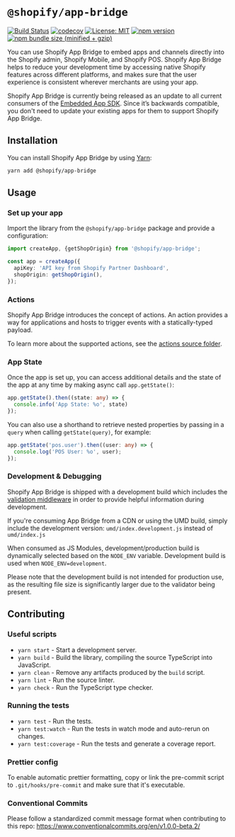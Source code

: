 # `@shopify/app-bridge`

[![Build Status](https://travis-ci.com/Shopify/app-bridge.svg?token=RBRyvqQyN525bnfz7J8p&branch=master)](https://travis-ci.com/Shopify/app-bridge)
[![codecov](https://codecov.io/gh/Shopify/app-bridge/branch/master/graph/badge.svg?token=nZ21m39Dr6)](https://codecov.io/gh/Shopify/app-bridge)
[![License: MIT](https://img.shields.io/badge/License-MIT-green.svg)](LICENSE.md)
[![npm version](https://badge.fury.io/js/%40shopify%2Fapp-bridge.svg)](https://badge.fury.io/js/%40shopify%2Fapp-bridge.svg)
[![npm bundle size (minified + gzip)](https://img.shields.io/bundlephobia/minzip/@shopify/app-bridge.svg)](https://img.shields.io/bundlephobia/minzip/@shopify/app-bridge.svg)

You can use Shopify App Bridge to embed apps and channels directly into the Shopify admin, Shopify Mobile, and Shopify POS. Shopify App Bridge helps to reduce your development time by accessing native Shopify features across different platforms, and makes sure that the user experience is consistent wherever merchants are using your app.

Shopify App Bridge is currently being released as an update to all current consumers of the [Embedded App SDK](https://help.shopify.com/en/api/embedded-apps/embedded-app-sdk). Since it’s backwards compatible, you don't need to update your existing apps for them to support Shopify App Bridge.

## Installation

You can install Shopify App Bridge by using [Yarn](https://yarnpkg.com):

``` sh
yarn add @shopify/app-bridge
```

## Usage

### Set up your app

Import the library from the `@shopify/app-bridge` package and provide a configuration:

``` ts
import createApp, {getShopOrigin} from '@shopify/app-bridge';

const app = createApp({
  apiKey: 'API key from Shopify Partner Dashboard',
  shopOrigin: getShopOrigin(),
});
```

### Actions

Shopify App Bridge introduces the concept of actions. An action provides a way for applications and hosts to trigger events with a statically-typed payload.

To learn more about the supported actions, see the [actions source folder](./src/actions).

### App State

Once the app is set up, you can access additional details and the state of the app at
any time by making async call `app.getState()`:

```ts
app.getState().then((state: any) => {
  console.info('App State: %o', state)
});
```

You can also use a shorthand to retrieve nested properties by passing in a `query` when calling `getState(query)`, for example:

```ts
app.getState('pos.user').then((user: any) => {
  console.log('POS User: %o', user);
});
```

### Development & Debugging

Shopify App Bridge is shipped with a development build which includes the [validation middleware](./src/validate/README.MD) in order to provide helpful information during development.

If you're consuming App Bridge from a CDN or using the UMD build, simply include the development version:
`umd/index.development.js` instead of `umd/index.js`

When consumed as JS Modules, development/production build is dynamically selected based on the `NODE_ENV` variable. Development build is used when `NODE_ENV=development`.

Please note that the development build is not intended for production use, as the resulting file size is significantly larger due to the validator being present.

## Contributing

### Useful scripts

- `yarn start` - Start a development server.
- `yarn build` - Build the library, compiling the source TypeScript into JavaScript.
- `yarn clean` - Remove any artifacts produced by the `build` script.
- `yarn lint` - Run the source linter.
- `yarn check` - Run the TypeScript type checker.

### Running the tests

- `yarn test` - Run the tests.
- `yarn test:watch` - Run the tests in watch mode and auto-rerun on changes.
- `yarn test:coverage` - Run the tests and generate a coverage report.

### Prettier config

To enable automatic prettier formatting, copy or link the pre-commit script to
`.git/hooks/pre-commit` and make sure that it's executable.

### Conventional Commits

Please follow a standardized commit message format when contributing to this repo:
https://www.conventionalcommits.org/en/v1.0.0-beta.2/